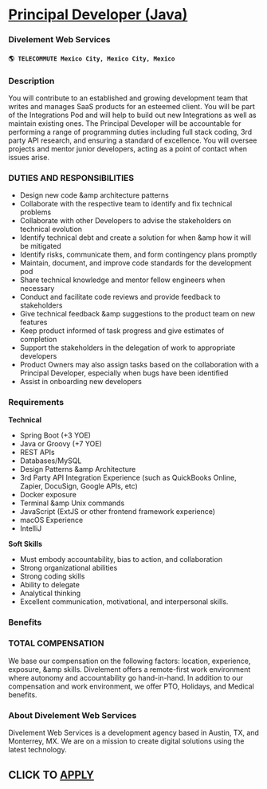 # [Principal Developer (Java)](https://www.remotewlb.com/apply/principal-developer-java)  
### Divelement Web Services  
#### `🌎 TELECOMMUTE Mexico City, Mexico City, Mexico`  

### **Description**

You will contribute to an established and growing development team that writes and manages SaaS products for an esteemed client. You will be part of the Integrations Pod and will help to build out new Integrations as well as maintain existing ones. The Principal Developer will be accountable for performing a range of programming duties including full stack coding, 3rd party API research, and ensuring a standard of excellence. You will oversee projects and mentor junior developers, acting as a point of contact when issues arise.

### DUTIES AND RESPONSIBILITIES

  * Design new code &amp architecture patterns
  * Collaborate with the respective team to identify and fix technical problems
  * Collaborate with other Developers to advise the stakeholders on technical evolution
  * Identify technical debt and create a solution for when &amp how it will be mitigated
  * Identify risks, communicate them, and form contingency plans promptly
  * Maintain, document, and improve code standards for the development pod
  * Share technical knowledge and mentor fellow engineers when necessary
  * Conduct and facilitate code reviews and provide feedback to stakeholders
  * Give technical feedback &amp suggestions to the product team on new features
  * Keep product informed of task progress and give estimates of completion
  * Support the stakeholders in the delegation of work to appropriate developers
  * Product Owners may also assign tasks based on the collaboration with a Principal Developer, especially when bugs have been identified
  * Assist in onboarding new developers

### **Requirements**

 **Technical**

  * Spring Boot (+3 YOE)
  * Java or Groovy (+7 YOE)
  * REST APIs
  * Databases/MySQL
  * Design Patterns &amp Architecture
  * 3rd Party API Integration Experience (such as QuickBooks Online, Zapier, DocuSign, Google APIs, etc)
  * Docker exposure
  * Terminal &amp Unix commands
  * JavaScript (ExtJS or other frontend framework experience)
  * macOS Experience
  * IntelliJ

**Soft Skills**

  * Must embody accountability, bias to action, and collaboration
  * Strong organizational abilities
  * Strong coding skills
  * Ability to delegate
  * Analytical thinking
  * Excellent communication, motivational, and interpersonal skills.

### **Benefits**

### TOTAL COMPENSATION

We base our compensation on the following factors: location, experience, exposure, &amp skills. Divelement offers a remote-first work environment where autonomy and accountability go hand-in-hand. In addition to our compensation and work environment, we offer PTO, Holidays, and Medical benefits.

###  **About Divelement Web Services**

Divelement Web Services is a development agency based in Austin, TX, and Monterrey, MX. We are on a mission to create digital solutions using the latest technology.

  
## CLICK TO [APPLY](https://www.remotewlb.com/apply/principal-developer-java)


